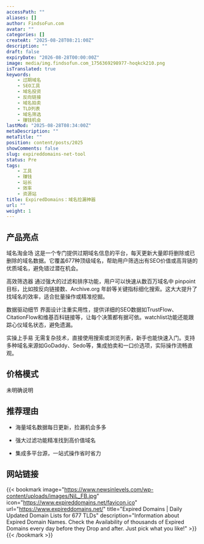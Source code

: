 ```yaml
---
accessPath: ""
aliases: []
author: FindsoFun.com
avatar: ""
categories: []
createAt: "2025-08-28T08:21:00Z"
description: ""
draft: false
expiryDate: "2026-08-28T00:00:00Z"
image: media/img.findsofun.com_1756369298977-hoqkck210.png
isTranslated: true
keywords:
    - 过期域名
    - SEO工具
    - 域名投资
    - 反向链接
    - 域名拍卖
    - TLD列表
    - 域名筛选
    - 赚钱机会
lastMod: "2025-08-28T08:34:00Z"
metaDescription: ""
metaTitle: ""
position: content/posts/2025
showComments: false
slug: expireddomains-net-tool
status: Pre
tags:
    - 工具
    - 赚钱
    - 站长
    - 效率
    - 资源站
title: ExpiredDomains：域名捡漏神器
url: ""
weight: 1
---
```

## 产品亮点
域名淘金场
这是一个专门提供过期域名信息的平台，每天更新大量即将删除或已删除的域名数据。它覆盖677种顶级域名，帮助用户筛选出有SEO价值或高背链的优质域名，避免错过潜在机会。

高效筛选器
通过强大的过滤和排序功能，用户可以快速从数百万域名中 pinpoint 目标，比如按反向链接数、Archive.org 年龄等关键指标细化搜索。这大大提升了找域名的效率，适合批量操作或精准挖掘。

数据驱动细节
界面设计注重实用性，提供详细的SEO数据如TrustFlow、CitationFlow和维基百科链接等，让每个决策都有据可依。watchlist功能还能跟踪心仪域名状态，避免遗漏。

实操上手易
无需复杂技术，直接使用搜索或浏览列表，新手也能快速入门。支持多种域名来源如GoDaddy、Sedo等，集成拍卖和一口价选项，实际操作流畅直观。

## 价格模式
<!--more-->未明确说明

## 推荐理由
- 海量域名数据每日更新，捡漏机会多多

- 强大过滤功能精准找到高价值域名

- 集成多平台源，一站式操作省时省力

## 网站链接
{{< bookmark image="https://www.newsinlevels.com/wp-content/uploads/images/NiL_FB.jpg" icon="https://www.expireddomains.net/favicon.ico" url="https://www.expireddomains.net/" title="Expired Domains | Daily Updated Domain Lists for 677 TLDs" description="Information about Expired Domain Names. Check the Availability of thousands of Expired Domains every day before they Drop and after. Just pick what you like!" >}}
{{< /bookmark >}}

